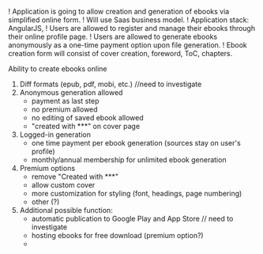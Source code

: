 ! Application is going to allow creation and generation of ebooks via simplified online form.
! Will use Saas business model.
! Application stack: AngularJS, 
! Users are allowed to register and manage their ebooks through their online profile page.
! Users are allowed to generate ebooks anonymously as a one-time payment option upon file generation.
! Ebook creation form will consist of cover creation, foreword, ToC, chapters.


Ability to create ebooks online
  1. Diff formats (epub, pdf, mobi, etc.) //need to investigate
  2. Anonymous generation allowed
      - payment as last step
      - no premium allowed
      - no editing of saved ebook allowed
      - "created with ***" on cover page
  3. Logged-in generation
      - one time payment per ebook generation (sources stay on user's profile)
      - monthly/annual membership for unlimited ebook generation
  4. Premium options
      - remove "Created with ***"
      - allow custom cover
      - more customization for styling (font, headings, page numbering)
      - other (?)
  5. Additional possible function:
      - automatic publication to Google Play and App Store // need to investigate
      - hosting ebooks for free download (premium option?)
      -

